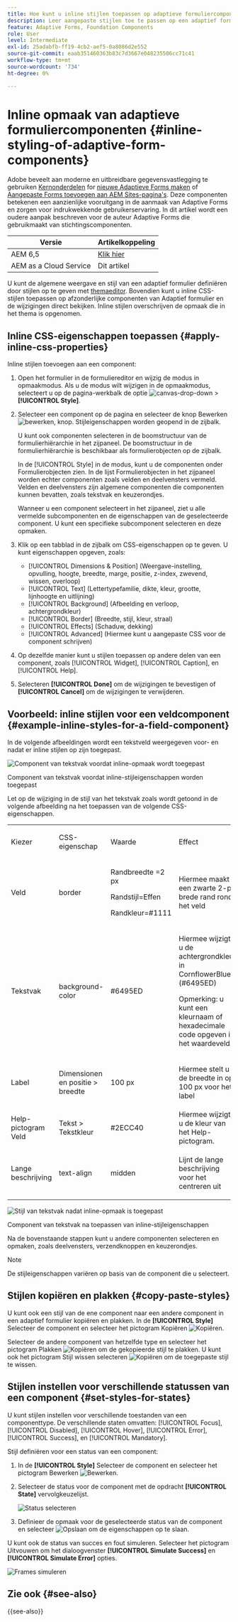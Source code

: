 ```yaml
---
title: Hoe kunt u inline stijlen toepassen op adaptieve formuliercomponenten?
description: Leer aangepaste stijlen toe te passen op een adaptief formulier, kunt u ook inline CSS-eigenschappen toepassen op afzonderlijke componenten van een adaptief formulier.
feature: Adaptive Forms, Foundation Components
role: User
level: Intermediate
exl-id: 25adabfb-ff19-4cb2-aef5-0a8086d2e552
source-git-commit: eaab351460363b83c7d3667e048235506cc71c41
workflow-type: tm+mt
source-wordcount: '734'
ht-degree: 0%

---
```


# Inline opmaak van adaptieve formuliercomponenten {#inline-styling-of-adaptive-form-components}

<span class="preview"> Adobe beveelt aan moderne en uitbreidbare gegevensvastlegging te gebruiken [Kernonderdelen](https://experienceleague.adobe.com/docs/experience-manager-core-components/using/adaptive-forms/introduction.html) for [nieuwe Adaptieve Forms maken](/help/forms/creating-adaptive-form-core-components.md) of [Aangepaste Forms toevoegen aan AEM Sites-pagina&#39;s](/help/forms/create-or-add-an-adaptive-form-to-aem-sites-page.md). Deze componenten betekenen een aanzienlijke vooruitgang in de aanmaak van Adaptive Forms en zorgen voor indrukwekkende gebruikerservaring. In dit artikel wordt een oudere aanpak beschreven voor de auteur Adaptive Forms die gebruikmaakt van stichtingscomponenten. </span>

| Versie | Artikelkoppeling |
| -------- | ---------------------------- |
| AEM 6,5 | [Klik hier](https://experienceleague.adobe.com/docs/experience-manager-65/forms/adaptive-forms-basic-authoring/inline-style-adaptive-forms.html) |
| AEM as a Cloud Service | Dit artikel |

U kunt de algemene weergave en stijl van een adaptief formulier definiëren door stijlen op te geven met [themaeditor](themes.md). Bovendien kunt u inline CSS-stijlen toepassen op afzonderlijke componenten van Adaptief formulier en de wijzigingen direct bekijken. Inline stijlen overschrijven de opmaak die in het thema is opgenomen.

## Inline CSS-eigenschappen toepassen {#apply-inline-css-properties}

Inline stijlen toevoegen aan een component:

1. Open het formulier in de formuliereditor en wijzig de modus in opmaakmodus. Als u de modus wilt wijzigen in de opmaakmodus, selecteert u op de pagina-werkbalk de optie ![canvas-drop-down](assets/Smock_ChevronDown.svg) > **[!UICONTROL Style]**.
1. Selecteer een component op de pagina en selecteer de knop Bewerken ![bewerken, knop](assets/edit.svg). Stijleigenschappen worden geopend in de zijbalk.

   U kunt ook componenten selecteren in de boomstructuur van de formulierhiërarchie in het zijpaneel. De boomstructuur in de formulierhiërarchie is beschikbaar als formulierobjecten op de zijbalk.

   In de [!UICONTROL Style] in de modus, kunt u de componenten onder Formulierobjecten zien. In de lijst Formulierobjecten in het zijpaneel worden echter componenten zoals velden en deelvensters vermeld. Velden en deelvensters zijn algemene componenten die componenten kunnen bevatten, zoals tekstvak en keuzerondjes.

   Wanneer u een component selecteert in het zijpaneel, ziet u alle vermelde subcomponenten en de eigenschappen van de geselecteerde component. U kunt een specifieke subcomponent selecteren en deze opmaken.

1. Klik op een tabblad in de zijbalk om CSS-eigenschappen op te geven. U kunt eigenschappen opgeven, zoals:

   * [!UICONTROL Dimensions & Position] (Weergave-instelling, opvulling, hoogte, breedte, marge, positie, z-index, zwevend, wissen, overloop)
   * [!UICONTROL Text] (Lettertypefamilie, dikte, kleur, grootte, lijnhoogte en uitlijning)
   * [!UICONTROL Background] (Afbeelding en verloop, achtergrondkleur)
   * [!UICONTROL Border] (Breedte, stijl, kleur, straal)
   * [!UICONTROL Effects] (Schaduw, dekking)
   * [!UICONTROL Advanced] (Hiermee kunt u aangepaste CSS voor de component schrijven)

1. Op dezelfde manier kunt u stijlen toepassen op andere delen van een component, zoals [!UICONTROL Widget], [!UICONTROL Caption], en [!UICONTROL Help].
1. Selecteren **[!UICONTROL Done]** om de wijzigingen te bevestigen of **[!UICONTROL Cancel]** om de wijzigingen te verwijderen.

## Voorbeeld: inline stijlen voor een veldcomponent {#example-inline-styles-for-a-field-component}

In de volgende afbeeldingen wordt een tekstveld weergegeven voor- en nadat er inline stijlen op zijn toegepast.

![Component van tekstvak voordat inline-opmaak wordt toegepast](assets/no-style.png)

Component van tekstvak voordat inline-stijleigenschappen worden toegepast

Let op de wijziging in de stijl van het tekstvak zoals wordt getoond in de volgende afbeelding na het toepassen van de volgende CSS-eigenschappen.

<table>
 <tbody>
  <tr>
   <td><p>Kiezer</p> </td>
   <td><p>CSS-eigenschap</p> </td>
   <td><p>Waarde</p> </td>
   <td><p>Effect</p> </td>
  </tr>
  <tr>
   <td><p>Veld</p> </td>
   <td><p>border</p> </td>
   <td><p>Randbreedte =2 px</p> <p>Randstijl=Effen</p> <p>Randkleur=#1111</p> </td>
   <td><p>Hiermee maakt u een zwarte 2-px brede rand rond het veld</p> </td>
  </tr>
  <tr>
   <td><p>Tekstvak</p> </td>
   <td><p>background-color</p> </td>
   <td><p>#6495ED</p> </td>
   <td><p>Hiermee wijzigt u de achtergrondkleur in CornflowerBlue (#6495ED)</p> <p>Opmerking: u kunt een kleurnaam of hexadecimale code opgeven in het waardeveld.</p> </td>
  </tr>
  <tr>
   <td><p>Label</p> </td>
   <td><p>Dimensionen en positie &gt; breedte</p> </td>
   <td><p>100 px</p> </td>
   <td><p>Hiermee stelt u de breedte in op 100 px voor het label</p> </td>
  </tr>
  <tr>
   <td>Help-pictogram Veld</td>
   <td>Tekst &gt; Tekstkleur</td>
   <td>#2ECC40</td>
   <td>Hiermee wijzigt u de kleur van het Help-pictogram.</td>
  </tr>
  <tr>
   <td><p>Lange beschrijving</p> </td>
   <td><p>text-align</p> </td>
   <td><p>midden</p> </td>
   <td><p>Lijnt de lange beschrijving voor het centreren uit</p> </td>
  </tr>
 </tbody>
</table>

![Stijl van tekstvak nadat inline-opmaak is toegepast](assets/applied-style.png)

Component van tekstvak na toepassen van inline-stijleigenschappen

Na de bovenstaande stappen kunt u andere componenten selecteren en opmaken, zoals deelvensters, verzendknoppen en keuzerondjes.

>[!NOTE]
>
>De stijleigenschappen variëren op basis van de component die u selecteert.

## Stijlen kopiëren en plakken {#copy-paste-styles}

U kunt ook een stijl van de ene component naar een andere component in een adaptief formulier kopiëren en plakken. In de **[!UICONTROL Style]** Selecteer de component en selecteer het pictogram Kopiëren ![Kopiëren](assets/property-copy-icon.svg).

Selecteer de andere component van hetzelfde type en selecteer het pictogram Plakken ![Kopiëren](assets/Smock_Paste_18_N.svg) om de gekopieerde stijl te plakken. U kunt ook het pictogram Stijl wissen selecteren ![Kopiëren](assets/clear-style-icon.svg) om de toegepaste stijl te wissen.

## Stijlen instellen voor verschillende statussen van een component {#set-styles-for-states}

U kunt stijlen instellen voor verschillende toestanden van een componenttype. De verschillende staten omvatten: [!UICONTROL Focus], [!UICONTROL Disabled], [!UICONTROL Hover], [!UICONTROL Error], [!UICONTROL Success], en [!UICONTROL Mandatory].

Stijl definiëren voor een status van een component:

1. In de **[!UICONTROL Style]** Selecteer de component en selecteer het pictogram Bewerken ![Bewerken](assets/Smock_Edit_18_N.svg).

1. Selecteer de status voor de component met de opdracht **[!UICONTROL State]** vervolgkeuzelijst.

   ![Status selecteren](assets/select-state.png)

1. Definieer de opmaak voor de geselecteerde status van de component en selecteer ![Opslaan](assets/save_icon.svg) om de eigenschappen op te slaan.

U kunt ook de status van succes en fout simuleren. Selecteer het pictogram Uitvouwen om het dialoogvenster **[!UICONTROL Simulate Success]** en **[!UICONTROL Simulate Error]** opties.

![Frames simuleren](assets/simulate-states.png)


## Zie ook {#see-also}

{{see-also}}


<!--

>[!MORELIKETHIS]
>
>* [Use themes in Adaptive Form Core Components ](/help/forms/using-themes-in-core-components.md)

-->